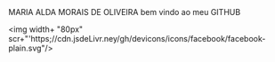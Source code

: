 <div display="inline-block">
<hi aling+"left> MARIA ALDA MORAIS DE OLIVEIRA</hi>
<HI aling="left"> bem vindo ao meu GITHUB </HI>
  
<img width+ "80px" scr+"'https;//cdn.jsdeLivr.ney/gh/devicons/icons/facebook/facebook-plain.svg"/>


